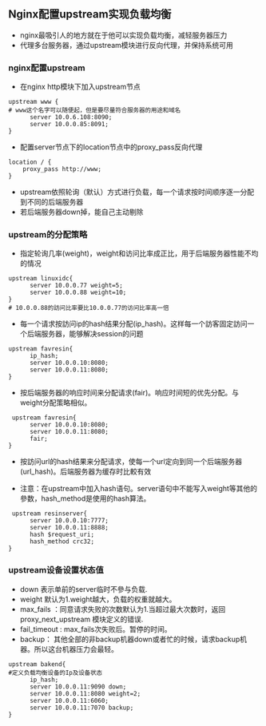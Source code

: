 ## Nginx配置upstream实现负载均衡
* nginx最吸引人的地方就在于他可以实现负载均衡，减轻服务器压力
* 代理多台服务器，通过upstream模块进行反向代理，并保持系统可用

### nginx配置upstream
* 在nginx http模块下加入upstream节点
	
```
upstream www { 
# www这个名字可以随便起，但是要尽量符合服务器的用途和域名
      server 10.0.6.108:8090; 
      server 10.0.0.85:8091; 
}
```
	
* 配置server节点下的location节点中的proxy_pass反向代理
	
```
location / { 
    proxy_pass http://www; 
}
```
	
* upstream依照轮询（默认）方式进行负载，每一个请求按时间顺序逐一分配到不同的后端服务器
* 若后端服务器down掉，能自己主动剔除

### upstream的分配策略
* 指定轮询几率(weight)，weight和访问比率成正比，用于后端服务器性能不均的情况

```
upstream linuxidc{ 
      server 10.0.0.77 weight=5; 
      server 10.0.0.88 weight=10; 
}
# 10.0.0.88的訪问比率要比10.0.0.77的访问比率高一倍
```
* 每一个请求按訪问ip的hash结果分配(ip_hash)。这样每一个訪客固定訪问一个后端服务器，能够解决session的问题

```
upstream favresin{ 
      ip_hash; 
      server 10.0.0.10:8080; 
      server 10.0.0.11:8080; 
}
```
* 按后端服务器的响应时间来分配请求(fair)。响应时间短的优先分配。与weight分配策略相似。

```
 upstream favresin{      
      server 10.0.0.10:8080; 
      server 10.0.0.11:8080; 
      fair; 
}
```
* 按訪问url的hash结果来分配请求，使每一个url定向到同一个后端服务器(url_hash)。后端服务器为缓存时比較有效

* 注意：在upstream中加入hash语句。server语句中不能写入weight等其他的參数，hash_method是使用的hash算法。

```
 upstream resinserver{ 
      server 10.0.0.10:7777; 
      server 10.0.0.11:8888; 
      hash $request_uri; 
      hash_method crc32; 
}
```

### upstream设备设置状态值
* down 表示单前的server临时不參与负载.
* weight 默认为1.weight越大，负载的权重就越大。
* max_fails ：同意请求失败的次数默认为1.当超过最大次数时，返回proxy_next_upstream 模块定义的错误.
* fail_timeout : max_fails次失败后。暂停的时间。
* backup： 其他全部的非backup机器down或者忙的时候，请求backup机器。所以这台机器压力会最轻。

```
upstream bakend{ 
#定义负载均衡设备的Ip及设备状态 
      ip_hash; 
      server 10.0.0.11:9090 down; 
      server 10.0.0.11:8080 weight=2; 
      server 10.0.0.11:6060; 
      server 10.0.0.11:7070 backup; 
}
```
